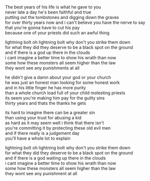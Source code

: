 The best years of his life is what he gave to you  
never late a day he's been faithful and true  
putting out the tombstones and digging down the graves  
for over thirty years now and i can't believe you have the nerve to say  
that you're gonna have to cut his pay  
because one of your priests did such an awful thing

lightning bolt oh lightning bolt why don't you strike them down  
for what they did they deserve to be a black spot on the ground  
and if there is a god up there in the clouds  
i cant imagine a better time to show his wrath than now  
some how these monsters all seem higher than the law  
they wont see any punishments at all

he didn't give a damn about your god or your church  
he was just an honest man looking for some honest work  
and in his little finger he has more purity  
than a whole church load full of your child molesting priests  
its seem you're making him pay for the guilty sins  
thirty years and thats the thanks he gets

its hard to imagine there can be a greater sin  
than using your trust for abusing a kid  
as hard as it may seem well i think that there isn't  
you're committing it by protecting these old evil men  
and if there really is a judgement day  
you'll have a whole lot to explain

lightning bolt oh lightning bolt why don't you strike them down  
for what they did they deserve to be a black spot on the ground  
and if there is a god waiting up there in the clouds  
i cant imagine a better time to show his wrath than now  
some how these monsters all seem higher than the law  
they wont see any punishment at all